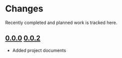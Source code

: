 # Changes
Recently completed and planned work is tracked here.

## [0.0.0](.) [0.0.2](.)
- Added project documents
